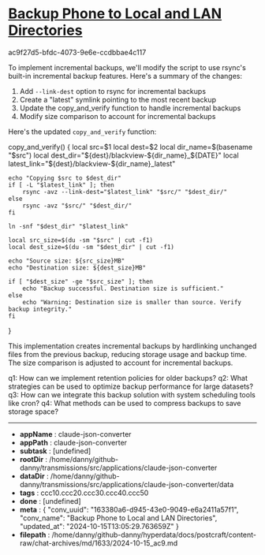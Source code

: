 # [Backup Phone to Local and LAN Directories](https://claude.ai/chat/163380a6-d945-43e0-9049-e6a2411a57f1)

ac9f27d5-bfdc-4073-9e6e-ccdbbae4c117

 To implement incremental backups, we'll modify the script to use rsync's built-in incremental backup features. Here's a summary of the changes:

1. Add `--link-dest` option to rsync for incremental backups
2. Create a "latest" symlink pointing to the most recent backup
3. Update the copy_and_verify function to handle incremental backups
4. Modify size comparison to account for incremental backups

Here's the updated `copy_and_verify` function:

<antArtifact identifier="phone-backup-script" type="application/vnd.ant.code" language="bash" title="Updated copy_and_verify function for incremental backups">
copy_and_verify() {
    local src=$1
    local dest=$2
    local dir_name=$(basename "$src")
    local dest_dir="${dest}/blackview-${dir_name}_${DATE}"
    local latest_link="${dest}/blackview-${dir_name}_latest"

    echo "Copying $src to $dest_dir"
    if [ -L "$latest_link" ]; then
        rsync -avz --link-dest="$latest_link" "$src/" "$dest_dir/"
    else
        rsync -avz "$src/" "$dest_dir/"
    fi

    ln -snf "$dest_dir" "$latest_link"

    local src_size=$(du -sm "$src" | cut -f1)
    local dest_size=$(du -sm "$dest_dir" | cut -f1)

    echo "Source size: ${src_size}MB"
    echo "Destination size: ${dest_size}MB"

    if [ "$dest_size" -ge "$src_size" ]; then
        echo "Backup successful. Destination size is sufficient."
    else
        echo "Warning: Destination size is smaller than source. Verify backup integrity."
    fi
}
</antArtifact>

This implementation creates incremental backups by hardlinking unchanged files from the previous backup, reducing storage usage and backup time. The size comparison is adjusted to account for incremental backups.

q1: How can we implement retention policies for older backups?
q2: What strategies can be used to optimize backup performance for large datasets?
q3: How can we integrate this backup solution with system scheduling tools like cron?
q4: What methods can be used to compress backups to save storage space?

---

* **appName** : claude-json-converter
* **appPath** : claude-json-converter
* **subtask** : [undefined]
* **rootDir** : /home/danny/github-danny/transmissions/src/applications/claude-json-converter
* **dataDir** : /home/danny/github-danny/transmissions/src/applications/claude-json-converter/data
* **tags** : ccc10.ccc20.ccc30.ccc40.ccc50
* **done** : [undefined]
* **meta** : {
  "conv_uuid": "163380a6-d945-43e0-9049-e6a2411a57f1",
  "conv_name": "Backup Phone to Local and LAN Directories",
  "updated_at": "2024-10-15T13:05:29.763659Z"
}
* **filepath** : /home/danny/github-danny/hyperdata/docs/postcraft/content-raw/chat-archives/md/1633/2024-10-15_ac9.md